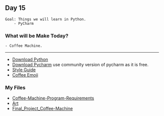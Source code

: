 ## Day 15

    Goal: Things we will learn in Python.
        - PyCharm

### What will be Make Today?
    - Coffee Machine.

----------------------------------------------------------------------------------------
- [Download Python](https://www.python.org/downloads/)
- [Download Pycharm](https://www.jetbrains.com/pycharm/download/)
      use community version of pycharm as it is free.
- [Style Guide](https://www.python.org/dev/peps/pep-0008/)
- [Coffee Emoji](https://emojipedia.org/hot-beverage/)


### My Files

- [Coffee-Machine-Program-Requirements](Coffee-Machine-Program-Requirements.pdf)
- [Art](Art.py)
- [Final_Project_Coffee-Machine](Final_Project_Coffee-Machine.py)